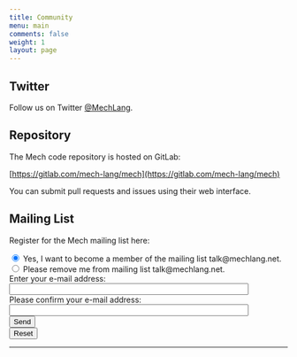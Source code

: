 ```yaml
---
title: Community
menu: main
comments: false
weight: 1
layout: page
---
```


## Twitter

Follow us on Twitter [@MechLang](https://twitter.com/MechLang).

## Repository

The Mech code repository is hosted on GitLab:

[https://gitlab.com/mech-lang/mech](https://gitlab.com/mech-lang/mech)

You can submit pull requests and issues using their web interface.

## Mailing List

Register for the Mech mailing list here:

<form action="http://kundenserver.de/cgi-bin/mailinglist.cgi" method="POST" target="_blank">
  <input checked name="subscribe_r" type="radio" value="subscribe">
  Yes, I want to become a member of the mailing list talk@mechlang.net.
  <br />
  <input name="subscribe_r" type="radio" value="unsubscribe">
  Please remove me from mailing list talk@mechlang.net.
  <br />
  Enter your e-mail address:
  <br />
  <input maxlength="51" name="mailaccount_r" size="51" type="text">
  <br />
  Please confirm your e-mail address:
  <br />
  <input maxlength="51" name="mailaccount2_r" size="51" type="text">
  <br />
  <input type="SUBMIT" value="Send">
  <br />
  <input type="RESET" value="Reset">
  <hr />
  <input name="FBMLNAME" type="hidden" value="talk@mechlang.net">
  <br />
  <input name="FBLANG" type="hidden" value="en">
  <br />
  <input name="FBURLERROR_L" type="hidden" value="http://kundenserver.de/mailinglist/error.en.html">
  <br />
  <input name="FBURLSUBSCRIBE_L" type="hidden" value="http://kundenserver.de/mailinglist/subscribe.en.html">
  <br />
  <input name="FBURLUNSUBSCRIBE_L" type="hidden" value="http://kundenserver.de/mailinglist/unsubscribe.en.html">
  <br />
  <input name="FBURLINVALID_L" type="hidden" value="http://kundenserver.de/mailinglist/invalid.en.html">
</form>